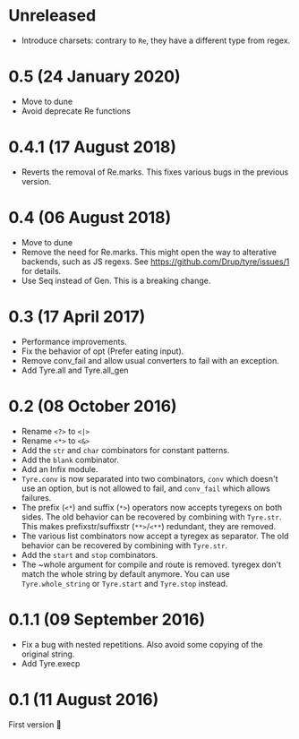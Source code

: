# Unreleased

* Introduce charsets: contrary to `Re`, they have a different type from regex.

# 0.5 (24 January 2020)

* Move to dune
* Avoid deprecate Re functions

# 0.4.1 (17 August 2018)

* Reverts the removal of Re.marks.
  This fixes various bugs in the previous version.

# 0.4 (06 August 2018)

* Move to dune
* Remove the need for Re.marks.
  This might open the way to alterative backends, such as JS regexs.
  See https://github.com/Drup/tyre/issues/1 for details.
* Use Seq instead of Gen. This is a breaking change.

# 0.3 (17 April 2017)

* Performance improvements.
* Fix the behavior of opt (Prefer eating input).
* Remove conv_fail and allow usual converters to fail with an exception.
* Add Tyre.all and Tyre.all_gen

# 0.2 (08 October 2016)
* Rename `<?>` to `<|>`
* Rename `<*>` to `<&>`
* Add the `str` and `char` combinators for constant patterns.
* Add the `blank` combinator.
* Add an Infix module.
* `Tyre.conv` is now separated into two combinators, `conv` which doesn't use
  an option, but is not allowed to fail, and `conv_fail` which allows failures.
* The prefix (`<*`) and suffix (`*>`) operators now accepts tyregexs on both
  sides. The old behavior can be recovered by combining with `Tyre.str`.
  This makes prefixstr/suffixstr (`**>`/`<**`) redundant, they are removed.
* The various list combinators now accept a tyregex as separator.
  The old behavior can be recovered by combining with `Tyre.str`.
* Add the `start` and `stop` combinators.
* The ~whole argument for compile and route is removed.
  tyregex don't match the whole string by default anymore.
  You can use `Tyre.whole_string` or `Tyre.start` and `Tyre.stop` instead.

# 0.1.1 (09 September 2016)
* Fix a bug with nested repetitions. Also avoid some copying of the original string.
* Add Tyre.execp

# 0.1 (11 August 2016)
First version :tada:
